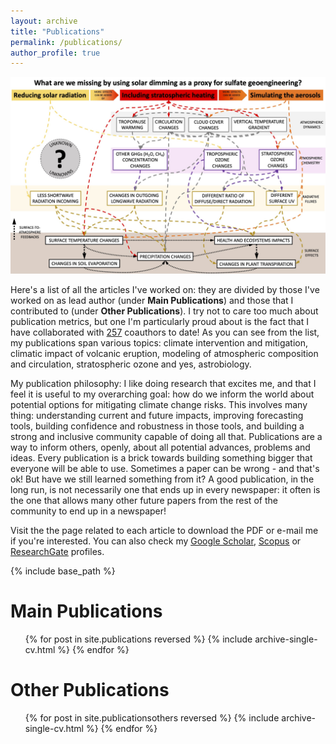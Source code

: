 ```yaml
---
layout: archive
title: "Publications"
permalink: /publications/
author_profile: true
---
```


<img src='/images/Figure_strat_heat.jpg'>

Here's a list of all the articles I've worked on: they are divided by those I've worked on as lead author (under <b>Main Publications</b>) and those that I contributed to (under <b>Other Publications</b>).  I try not to care too much about publication metrics, but one I'm particularly proud about is the fact that I have collaborated with [257](https://www.scopus.com/authid/detail.uri?authorId=57190047135) coauthors to date! As you can see from the list, my publications span various topics: climate intervention and mitigation, climatic impact of volcanic eruption, modeling of atmospheric composition and circulation, stratospheric ozone and yes, astrobiology.

My publication philosophy: I like doing research that excites me, and that I feel it is useful to my overarching goal: how do we inform the world about potential options for mitigating climate change risks. This involves many thing: understanding current and future impacts, improving forecasting tools, building confidence and robustness in those tools, and building a strong and inclusive community capable of doing all that. Publications are a way to inform others, openly, about all potential advances, problems and ideas. Every publication is a brick towards building something bigger that everyone will be able to use. Sometimes a paper can be wrong - and that's ok! But have we still learned something from it? A good publication, in the long run, is not necessarily one that ends up in every newspaper: it often is the one that allows many other future papers from the rest of the community to end up in a newspaper!

Visit the the page related to each article to download the PDF or e-mail me if you're interested. You can also check my <u><a href="https://scholar.google.it/citations?user=5d0T8UAAAAAJ&hl=en">Google Scholar</a></u>, <u><a href="https://www.scopus.com/authid/detail.uri?authorId=57190047135">Scopus</a></u> or <u><a href="https://www.researchgate.net/profile/Daniele_Visioni">ResearchGate</a></u> profiles.

{% include base_path %}

Main Publications
======
  <ol>{% for post in site.publications reversed %}
    {% include archive-single-cv.html %}
  {% endfor %}</ol>

Other Publications
======
  <ol>{% for post in site.publicationsothers reversed %}
    {% include archive-single-cv.html %}
  {% endfor %}</ol>
